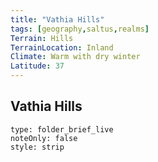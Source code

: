 ```yaml
---
title: "Vathia Hills"
tags: [geography,saltus,realms]
Terrain: Hills
TerrainLocation: Inland
Climate: Warm with dry winter
Latitude: 37
---
```

## Vathia Hills

```ccard
type: folder_brief_live
noteOnly: false
style: strip
```